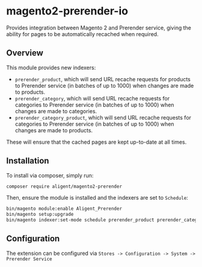 # magento2-prerender-io
Provides integration between Magento 2 and Prerender service, giving the ability for pages to be automatically recached when required.

## Overview
This module provides new indexers:

- `prerender_product`, which will send URL recache requests for products to Prerender service (in batches of up to 1000) when changes are made to products.
- `prerender_category`, which will send URL recache requests for categories to Prerender service (in batches of up to 1000) when changes are made to categories.
- `prerender_category_product`, which will send URL recache requests for categories to Prerender service (in batches of up to 1000) when changes are made to products.

These will ensure that the cached pages are kept up-to-date at all times.

## Installation
To install via composer, simply run:

```bash
composer require aligent/magento2-prerender
```

Then, ensure the module is installed and the indexers are set to `Schedule`:

```bash
bin/magento module:enable Aligent_Prerender
bin/magento setup:upgrade
bin/magento indexer:set-mode schedule prerender_product prerender_category prerender_category_product
```

## Configuration
The extension can be configured via `Stores -> Configuration -> System -> Prerender Service`

